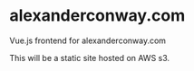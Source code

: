 # alexanderconway.com
Vue.js frontend for alexanderconway.com

This will be a static site hosted on AWS s3.
